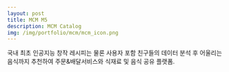 ```yaml
---
layout: post
title: MCM M5
description: MCM Catalog
img: /img/portfolio/mcm/mcm_icon.png
---
```


국내 최초 인공지능 창작 레시피는 물론 사용자 포함 친구들의 데이터 분석 후 어울리는 음식까지 추천하여 주문&배달서비스와 식재료 및 음식 공유 플랫폼.


<div class="img_row">
	<img class="col one" src="{{ site.baseurl }}/img/portfolio/mcm/mcm_1.png" alt="" title="example image"/>
	<img class="col one" src="{{ site.baseurl }}/img/portfolio/mcm/mcm_2.png" alt="" title="example image"/>
	<img class="col one" src="{{ site.baseurl }}/img/portfolio/mcm/mcm_3.png" alt="" title="example image"/>
</div>
<div class="img_row">
	<img class="col one" src="{{ site.baseurl }}/img/portfolio/mcm/mcm_4.png" alt="" title="example image"/>
	<img class="col one" src="{{ site.baseurl }}/img/portfolio/mcm/mcm_5.png" alt="" title="example image"/>
</div>